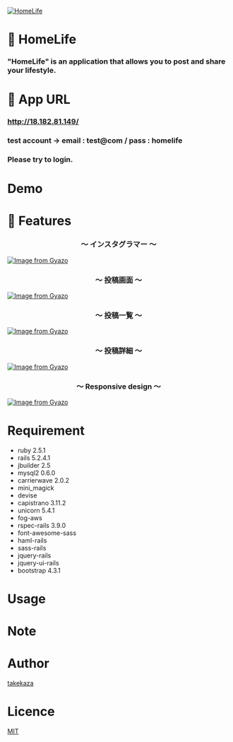 [![HomeLife](https://i.gyazo.com/bc99fe64b6c1e0d64ed85e6e585c3e61.gif)](https://gyazo.com/bc99fe64b6c1e0d64ed85e6e585c3e61"HomeLife")

# :house_with_garden: HomeLife

### "HomeLife" is an application that allows you to post and share your lifestyle.

# :iphone: App URL

### **http://18.182.81.149/**
### test account → email : test@com / pass : homelife
### Please try to login.

# Demo


# :key: Features

<h3 align="center">〜 インスタグラマー 〜</h3>

<p align="center">

[![Image from Gyazo](https://i.gyazo.com/b95ca2cda4e8cc3e3ecf9a6c32a37b63.gif)](https://gyazo.com/b95ca2cda4e8cc3e3ecf9a6c32a37b63)

</p>


<h3 align="center">〜 投稿画面 〜</h3>

<p align="center">

[![Image from Gyazo](https://i.gyazo.com/ee5426746c50f66ccfb85249e2ce83ae.gif)](https://gyazo.com/ee5426746c50f66ccfb85249e2ce83ae)

</p>


<h3 align="center">〜 投稿一覧 〜</h3>

<p align="center">

[![Image from Gyazo](https://i.gyazo.com/1444f639d522a90e87cc3deb603016ff.gif)](https://gyazo.com/1444f639d522a90e87cc3deb603016ff)

</p>


<h3 align="center">〜 投稿詳細 〜</h3>

<p align="center">

[![Image from Gyazo](https://i.gyazo.com/3952ef0a382f18ff97af6e5f49e9fad6.gif)](https://gyazo.com/3952ef0a382f18ff97af6e5f49e9fad6)

</p>


<h3 align="center">〜 Responsive design 〜</h3>

<p align="center">

  [![Image from Gyazo](https://i.gyazo.com/f33d6cccff696ad834aab92d00846e6b.gif)](https://gyazo.com/f33d6cccff696ad834aab92d00846e6b)

</p>

# Requirement

* ruby 2.5.1
* rails 5.2.4.1
* jbuilder 2.5
* mysql2 0.6.0
* carrierwave 2.0.2
* mini_magick
* devise
* capistrano 3.11.2
* unicorn 5.4.1
* fog-aws
* rspec-rails 3.9.0
* font-awesome-sass
* haml-rails
* sass-rails
* jquery-rails
* jquery-ui-rails
* bootstrap 4.3.1

# Usage



# Note



# Author

[takekaza](https://github.com/takekaza)

# Licence

[MIT]()
